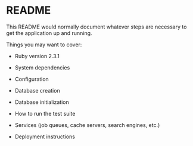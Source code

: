 # README

This README would normally document whatever steps are necessary to get the
application up and running.

Things you may want to cover:

* Ruby version
2.3.1

* System dependencies

* Configuration

* Database creation

* Database initialization

* How to run the test suite

* Services (job queues, cache servers, search engines, etc.)

* Deployment instructions

